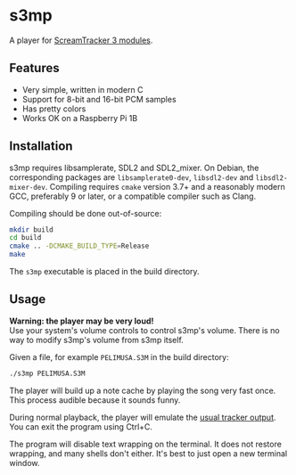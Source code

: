 # s3mp

A player for [ScreamTracker 3 modules](https://en.wikipedia.org/wiki/S3M_(file_format)).

## Features

* Very simple, written in modern C
* Support for 8-bit and 16-bit PCM samples
* Has pretty colors
* Works OK on a Raspberry Pi 1B

## Installation

s3mp requires libsamplerate, SDL2 and SDL2_mixer. On Debian, the corresponding packages are `libsamplerate0-dev`, `libsdl2-dev` and `libsdl2-mixer-dev`. Compiling requires `cmake` version 3.7+ and a reasonably modern GCC, preferably 9 or later, or a compatible compiler such as Clang.

Compiling should be done out-of-source:
```sh
mkdir build
cd build
cmake .. -DCMAKE_BUILD_TYPE=Release
make
```

The `s3mp` executable is placed in the build directory.

## Usage

**Warning: the player may be very loud!**  
Use your system's volume controls to control s3mp's volume. There is no way to modify s3mp's volume from s3mp itself.

Given a file, for example `PELIMUSA.S3M` in the build directory:

```sh
./s3mp PELIMUSA.S3M
```

The player will build up a note cache by playing the song very fast once. This process audible because it sounds funny.

During normal playback, the player will emulate the [usual tracker output](https://en.wikipedia.org/wiki/Music_tracker). You can exit the program using Ctrl+C.

The program will disable text wrapping on the terminal. It does not restore wrapping, and many shells don't either. It's best to just open a new terminal window.
